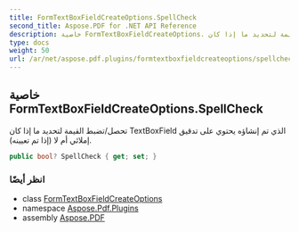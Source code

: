 ```yaml
---
title: FormTextBoxFieldCreateOptions.SpellCheck
second_title: Aspose.PDF for .NET API Reference
description: خاصية FormTextBoxFieldCreateOptions. تحصل/تضبط القيمة لتحديد ما إذا كان TextBoxField الذي تم إنشاؤه يحتوي على تدقيق إملائي أم لا .
type: docs
weight: 50
url: /ar/net/aspose.pdf.plugins/formtextboxfieldcreateoptions/spellcheck/
---
```

## خاصية FormTextBoxFieldCreateOptions.SpellCheck

تحصل/تضبط القيمة لتحديد ما إذا كان TextBoxField الذي تم إنشاؤه يحتوي على تدقيق إملائي أم لا (إذا تم تعيينه).

```csharp
public bool? SpellCheck { get; set; }
```

### انظر أيضًا

* class [FormTextBoxFieldCreateOptions](../)
* namespace [Aspose.Pdf.Plugins](../../../aspose.pdf.plugins/)
* assembly [Aspose.PDF](../../../)